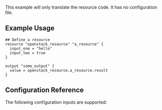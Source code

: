 This example will only translate the resource code. It has no configuration file.

## Example Usage

```hcl
## Define a resource
resource "openstack_resource" "a_resource" {
  input_one = "hello"
  input_two = true
}

output "some_output" {
  value = openstack_resource.a_resource.result
}
```

## Configuration Reference

The following configuration inputs are supported:
